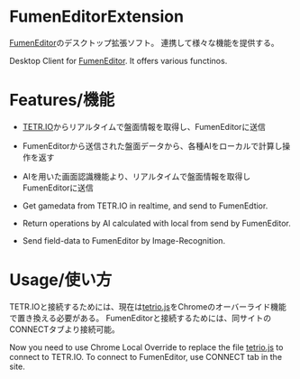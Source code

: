 # FumenEditorExtension
[FumenEditor](https://github.com/CSDotNET0211/FumenEditor)のデスクトップ拡張ソフト。
連携して様々な機能を提供する。

Desktop Client for [FumenEditor](https://github.com/CSDotNET0211/FumenEditor).
It offers various functinos.

# Features/機能
- [TETR.IO](http://tetr.io)からリアルタイムで盤面情報を取得し、FumenEditorに送信
- FumenEditorから送信された盤面データから、各種AIをローカルで計算し操作を返す
- AIを用いた画面認識機能より、リアルタイムで盤面情報を取得しFumenEditorに送信

- Get gamedata from TETR.IO in realtime, and send to FumenEdtior. 
- Return operations by AI calculated with local from send by FumenEditor.
- Send field-data to FumenEditor by Image-Recognition.

# Usage/使い方
TETR.IOと接続するためには、現在は[tetrio.js](URL)をChromeのオーバーライド機能で置き換える必要がある。
FumenEditorと接続するためには、同サイトのCONNECTタブより接続可能。

Now you need to use Chrome Local Override to replace the file [tetrio.js](URL) to connect to TETR.IO.
To connect to FumenEditor, use CONNECT tab in the site.
